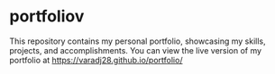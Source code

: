 # portfoliov
This repository contains my personal portfolio, showcasing my skills, projects, and accomplishments. You can view the live version of my portfolio at 
https://varadj28.github.io/portfolio/
